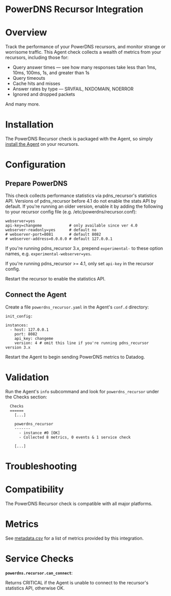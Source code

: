 # PowerDNS Recursor Integration

# Overview

Track the performance of your PowerDNS recursors, and monitor strange or worrisome traffic. This Agent check collects a wealth of metrics from your recursors, including those for:

* Query answer times — see how many responses take less than 1ms, 10ms, 100ms, 1s, and greater than 1s
* Query timeouts
* Cache hits and misses
* Answer rates by type — SRVFAIL, NXDOMAIN, NOERROR
* Ignored and dropped packets

And many more.

# Installation

The PowerDNS Recursor check is packaged with the Agent, so simply [install the Agent](https://app.datadoghq.com/account/settings#agent) on your recursors.

# Configuration

## Prepare PowerDNS

This check collects performance statistics via pdns_recursor's statistics API. Versions of pdns_recursor before 4.1 do not enable the stats API by default. If you're running an older version, enable it by adding the following to your recursor config file (e.g. /etc/powerdns/recursor.conf):

```
webserver=yes
api-key=changeme            # only available since ver 4.0
webserver-readonly=yes      # default no
# webserver-port=8081       # default 8082
# webserver-address=0.0.0.0 # default 127.0.0.1
```

If you're running pdns_recursor 3.x, prepend `experimental-` to these option names, e.g. `experimental-webserver=yes`.

If you're running pdns_recursor >= 4.1, only set `api-key` in the recursor config.

Restart the recursor to enable the statistics API.

## Connect the Agent

Create a file `powerdns_recursor.yaml` in the Agent's `conf.d` directory:

```
init_config:

instances:
  - host: 127.0.0.1
    port: 8082
    api_key: changeme
    version: 4 # omit this line if you're running pdns_recursor version 3.x
```

Restart the Agent to begin sending PowerDNS metrics to Datadog.

# Validation

Run the Agent's `info` subcommand and look for `powerdns_recursor` under the Checks section:

```
  Checks
  ======
    [...]

    powerdns_recursor
    -------
      - instance #0 [OK]
      - Collected 8 metrics, 0 events & 1 service check

    [...]
```

# Troubleshooting

# Compatibility

The PowerDNS Recursor check is compatible with all major platforms.

# Metrics

See [metadata.csv](https://github.com/DataDog/integrations-core/blob/master/powerdns_recursor/metadata.csv) for a list of metrics provided by this integration.

# Service Checks

**`powerdns.recursor.can_connect`**:

Returns CRITICAL if the Agent is unable to connect to the recursor's statistics API, otherwise OK.
